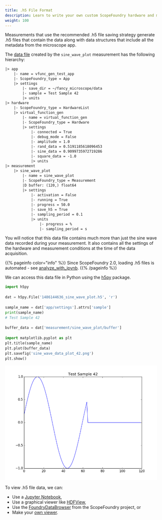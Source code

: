 ```yaml
---
title: .h5 File Format
description: Learn to write your own custom ScopeFoundry hardware and measurement plugins.
weight: 100
---
```


[HDFView]: https://support.hdfgroup.org/products/java/hdfview/
[HDF Group]: https://www.hdfgroup.org/
[h5py]: http://www.h5py.org
[FoundryDataBrowser]: https://github.com/ScopeFoundry/FoundryDataBrowser

Measurements that use the recommended .h5 file saving strategy generate .h5 files that contain the data along with data structures that include all the metadata from the microscope app.

The [data file](./building_your_first_microscope_tutorial/1486144636_sine_wave_plot.h5) created by the `sine_wave_plot` measurement has the following hierarchy:

    |> app
        |- name = vfunc_gen_test_app
        |- ScopeFoundry_type = App
        |> settings
            |- save_dir = ~/fancy_microscope/data
            |- sample = Test Sample 42
            |> units
    |> hardware
        |- ScopeFoundry_type = HardwareList
        |> virtual_function_gen
            |- name = virtual_function_gen
            |- ScopeFoundry_type = Hardware
            |> settings
                |- connected = True
                |- debug_mode = False
                |- amplitude = 1.0
                |- rand_data = 0.5191185618096453
                |- sine_data = 0.9099735972719286
                |- square_data = -1.0
                |> units
    |> measurement
        |> sine_wave_plot
            |- name = sine_wave_plot
            |- ScopeFoundry_type = Measurement
            |D buffer: (120,) float64
            |> settings
                |- activation = False
                |- running = True
                |- progress = 50.0
                |- save_h5 = True
                |- sampling_period = 0.1
                |> units
                    |- progress = %
                    |- sampling_period = s

You will notice that this data file contains much more than just the sine wave data recorded during your measurement. It also contains all the settings of the hardware and measurement conditions at the time of the data acquisition.

{{% pageinfo color="info" %}}
Since ScopeFoundry 2.0, loading .h5 files is automated - see [analyze_with_ipynb](/docs/30_tips-and-tricks/analyze-with-ipynb/).
{{% /pageinfo %}}

We can access this data file in Python using the [h5py] package.

```python
import h5py

dat = h5py.File('1486144636_sine_wave_plot.h5', 'r')

sample_name = dat['app/settings'].attrs['sample']
print(sample_name)
# Test Sample 42

buffer_data = dat['measurement/sine_wave_plot/buffer']

import matplotlib.pyplot as plt
plt.title(sample_name)
plt.plot(buffer_data)
plt.savefig('sine_wave_data_plot_42.png')
plt.show()
```
![Analysis Data Plot](sine_wave_data_plot_42.png)

To view .h5 file data, we can:

- Use a [Jupyter Notebook](/docs/30_tips-and-tricks/analyze-with-ipynb/),
- Use a graphical viewer like [HDFView],
- Use the [FoundryDataBrowser] from the ScopeFoundry project, or
- Make your [own viewer](/docs/12_databrowser-tutorials/).